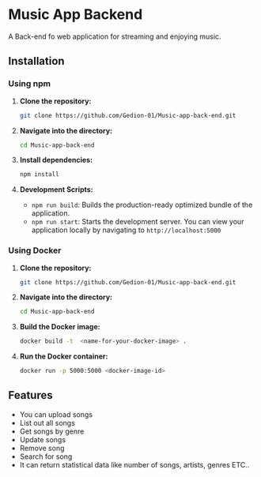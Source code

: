# Music App Backend

A Back-end fo web application for streaming and enjoying music.

## Installation

### Using npm

1. **Clone the repository:**
   ```bash
   git clone https://github.com/Gedion-01/Music-app-back-end.git
   ```

3. **Navigate into the directory:**
   ```bash
   cd Music-app-back-end
   ```

5. **Install dependencies:**
    ```bash
    npm install
    ```

6. **Development Scripts:**
   - `npm run build`: Builds the production-ready optimized bundle of the application.
   - `npm run start`: Starts the development server. You can view your application locally by navigating to `http://localhost:5000`
   

### Using Docker

1. **Clone the repository:**
    ```bash
   git clone https://github.com/Gedion-01/Music-app-back-end.git
   ```
2. **Navigate into the directory:**
   ```bash
   cd Music-app-back-end
   ```
3. **Build the Docker image:**
   ```bash
   docker build -t  <name-for-your-docker-image> .
   ```

4. **Run the Docker container:**
   ```bash
   docker run -p 5000:5000 <docker-image-id>
   ```



## Features

- You can upload songs
- List out all songs
- Get songs by genre
- Update songs
- Remove song
- Search for song
- It can return statistical data like number of songs, artists, genres ETC..
